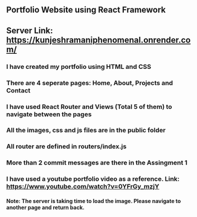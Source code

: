 ## Portfolio Website using React Framework

## Server Link: https://kunjeshramaniphenomenal.onrender.com/

### I have created my portfolio using HTML and CSS
### There are 4 seperate pages: Home, About, Projects and Contact
### I have used React Router and Views (Total 5 of them)  to navigate between the pages
### All the images, css and js files are in the public folder
### All router are defined in routers/index.js
### More than 2 commit messages are there in the Assingment 1
### I have used a youtube portfolio video as a reference. Link: https://www.youtube.com/watch?v=0YFrGy_mzjY


#### Note: The server is taking time to load the image. Please navigate to another page and return back.

